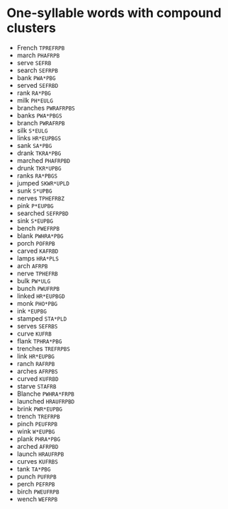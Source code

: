 # One-syllable words with compound clusters

* French `TPREFRPB`
* march `PHAFRPB`
* serve `SEFRB`
* search `SEFRPB`
* bank `PWA*PBG`
* served `SEFRBD`
* rank `RA*PBG`
* milk `PH*EULG`
* branches `PWRAFRPBS`
* banks `PWA*PBGS`
* branch `PWRAFRPB`
* silk `S*EULG`
* links `HR*EUPBGS`
* sank `SA*PBG`
* drank `TKRA*PBG`
* marched `PHAFRPBD`
* drunk `TKR*UPBG`
* ranks `RA*PBGS`
* jumped `SKWR*UPLD`
* sunk `S*UPBG`
* nerves `TPHEFRBZ`
* pink `P*EUPBG`
* searched `SEFRPBD`
* sink `S*EUPBG`
* bench `PWEFRPB`
* blank `PWHRA*PBG`
* porch `POFRPB`
* carved `KAFRBD`
* lamps `HRA*PLS`
* arch `AFRPB`
* nerve `TPHEFRB`
* bulk `PW*ULG`
* bunch `PWUFRPB`
* linked `HR*EUPBGD`
* monk `PHO*PBG`
* ink `*EUPBG`
* stamped `STA*PLD`
* serves `SEFRBS`
* curve `KUFRB`
* flank `TPHRA*PBG`
* trenches `TREFRPBS`
* link `HR*EUPBG`
* ranch `RAFRPB`
* arches `AFRPBS`
* curved `KUFRBD`
* starve `STAFRB`
* Blanche `PWHRA*FRPB`
* launched `HRAUFRPBD`
* brink `PWR*EUPBG`
* trench `TREFRPB`
* pinch `PEUFRPB`
* wink `W*EUPBG`
* plank `PHRA*PBG`
* arched `AFRPBD`
* launch `HRAUFRPB`
* curves `KUFRBS`
* tank `TA*PBG`
* punch `PUFRPB`
* perch `PEFRPB`
* birch `PWEUFRPB`
* wench `WEFRPB`
